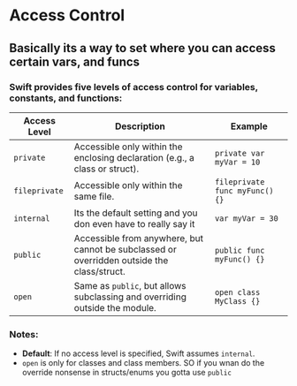 # Access Control

## Basically its a way to set where you can **access** certain vars, and funcs

### Swift provides five levels of access control for variables, constants, and functions:

| **Access Level** | **Description**                                                                                          | **Example**                                       |
|-------------------|----------------------------------------------------------------------------------------------------------|--------------------------------------------------|
| `private`         | Accessible only within the enclosing declaration (e.g., a class or struct).                              | `private var myVar = 10`                        |
| `fileprivate`     | Accessible only within the same file.                                                                    | `fileprivate func myFunc() {}`                  |
| `internal`        | Its the default setting and you don even have to really say it                                           | `var myVar = 30`                                |
| `public`          | Accessible from anywhere, but cannot be subclassed or overridden outside the class/struct.               | `public func myFunc() {}`                       |
| `open`            | Same as `public`, but allows subclassing and overriding outside the module.                              | `open class MyClass {}`                         |

### Notes:
- **Default**: If no access level is specified, Swift assumes `internal`.
- `open` is only for classes and class members. SO if you wnan do the override nonsense in structs/enums you gotta use `public`


